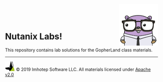 <img src="assets/gophernand.png" align="right" width="128" height="auto"/>

<br/>
<br/>
<br/>

# Nutanix Labs!


This repository contains lab solutions for the GopherLand class materials.


---
<img src="assets/imhotep_logo.png" width="32" height="auto"/> © 2019 Imhotep Software LLC.
All materials licensed under [Apache v2.0](http://www.apache.org/licenses/LICENSE-2.0)
